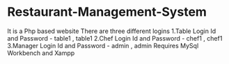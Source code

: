 # Restaurant-Management-System
It is a Php based website
There are three different logins 
1.Table 
  Login Id and Password - table1 , table1
2.Chef 
  Login Id and Password - chef1 , chef1
3.Manager
  Login Id and Password - admin , admin
Requires MySql Workbench and Xampp
